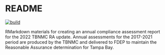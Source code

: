 # README

[![build](https://github.com/tbep-tech/tbnmc-compliance-assessment/workflows/build/badge.svg)](https://github.com/tbep-tech/tbnmc-compliance-assessment/actions)

RMarkdown materials for creating an annual compliance assessment report for the 2022 TBNMC RA update. Annual assessments for the 2017-2021 period are produced by the TBNMC and delivered to FDEP to maintain the Reasonable Assurance determination for Tampa Bay. 
